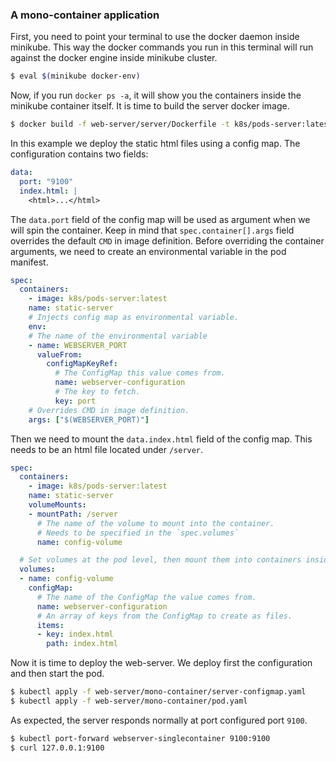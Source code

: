 ### A mono-container application

First, you need to point your terminal to use the docker daemon inside minikube. This way the docker
commands you run in this terminal will run against the docker engine inside minikube cluster.
```bash
$ eval $(minikube docker-env)
```

Now, if you run `docker ps -a`, it will show you the containers inside the minikube container
itself. It is time to build the server docker image.
```bash
$ docker build -f web-server/server/Dockerfile -t k8s/pods-server:latest .
```

In this example we deploy the static html files using a config map.  The configuration contains two
fields:
```yaml
data:
  port: "9100"
  index.html: |
    <html>...</html>
```

The `data.port` field of the config map will be used as argument when we will spin the container.
Keep in mind that `spec.container[].args` field overrides the default `CMD` in image definition.
Before overriding the container arguments, we need to create an environmental variable in the pod 
manifest.
```yaml
spec:
  containers:
    - image: k8s/pods-server:latest
    name: static-server
    # Injects config map as environmental variable.
    env:
    # The name of the environmental variable
    - name: WEBSERVER_PORT
      valueFrom:
        configMapKeyRef:
          # The ConfigMap this value comes from.
          name: webserver-configuration
          # The key to fetch.
          key: port
    # Overrides CMD in image definition.
    args: ["$(WEBSERVER_PORT)"]
```

Then we need to mount the `data.index.html` field of the config map. This needs to be an html file
located under `/server`.
```yaml
spec:
  containers:
    - image: k8s/pods-server:latest
    name: static-server
    volumeMounts:
    - mountPath: /server
      # The name of the volume to mount into the container.
      # Needs to be specified in the `spec.volumes`
      name: config-volume

  # Set volumes at the pod level, then mount them into containers inside that pod.
  volumes:
  - name: config-volume
    configMap:
      # The name of the ConfigMap the value comes from.
      name: webserver-configuration
      # An array of keys from the ConfigMap to create as files.
      items:
      - key: index.html
        path: index.html
```

Now it is time to deploy the web-server. We deploy first the configuration and then start the pod.
```bash
$ kubectl apply -f web-server/mono-container/server-configmap.yaml
$ kubectl apply -f web-server/mono-container/pod.yaml
```

As expected, the server responds normally at port configured port `9100`.
```bash
$ kubectl port-forward webserver-singlecontainer 9100:9100
$ curl 127.0.0.1:9100
```